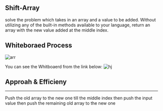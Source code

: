 
## Shift-Array

solve the problem  which takes in an array and a value to be added. Without utilizing any of the built-in methods available to your language, return an array with the new value added at the middle index.

## Whiteboraed Process

![arr](https://lucid.app/lucidspark/20a064ed-e582-482e-b6c3-b0fa1c7fa20e/edit?shared=true#)


You can  see the Whitboaerd from the link below:
![hj](https://lucid.app/lucidspark/20a064ed-e582-482e-b6c3-b0fa1c7fa20e/view#)


## Approah & Efficieny
---------------------------------------

Push the old array to the new one till the middle index then push the input value then push the remaining old array to the new one